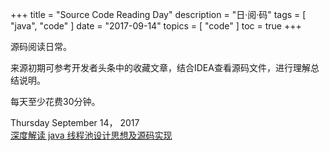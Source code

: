 +++
title = "Source Code Reading Day"
description = "日·阅·码"
tags = [
    "java",
    "code"
]
date = "2017-09-14"
topics = [
    "code"
]
toc = true
+++

源码阅读日常。 
<!--more-->

来源初期可参考开发者头条中的收藏文章，结合IDEA查看源码文件，进行理解总结说明。

每天至少花费30分钟。

Thursday September 14， 2017</br>
[深度解读 java 线程池设计思想及源码实现](https://hongjiev.github.io/2017/09/05/java-thread-pool/)
